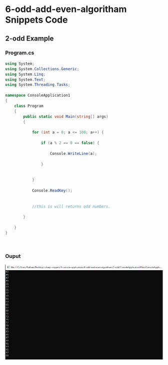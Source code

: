 # 6-odd-add-even-algoritham Snippets Code

## 2-odd Example

### Program.cs

```c#
using System;
using System.Collections.Generic;
using System.Linq;
using System.Text;
using System.Threading.Tasks;

namespace ConsoleApplication1
{
    class Program
    {
        public static void Main(string[] args)
        {

            for (int a = 0; a <= 100; a++) {

                if (a % 2 == 0 == false) {

                    Console.WriteLine(a);

                }

                
            }

            Console.ReadKey();


            //this is will returns odd numbers.
          
        }

    }
}

     
```

### Ouput

![odd](media/odd2x.png)






      





